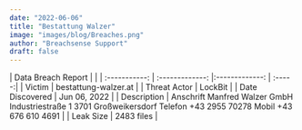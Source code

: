 ```yaml
---
date: "2022-06-06"
title: "Bestattung Walzer"
image: "images/blog/Breaches.png"
author: "Breachsense Support"
draft: false
---
```


| Data Breach Report         |              | 
| :-----------: | :-------------:   |:-------------:    | :-----:|
| Victim    | bestattung-walzer.at      | 
| Threat Actor    | LockBit      | 
| Date Discovered    | Jun 06, 2022      | 
| Description    | Anschrift Manfred Walzer GmbH Industriestraße 1 3701 Großweikersdorf Telefon +43 2955 70278 Mobil +43 676 610 4691       | 
| Leak Size    | 2483 files     | 

